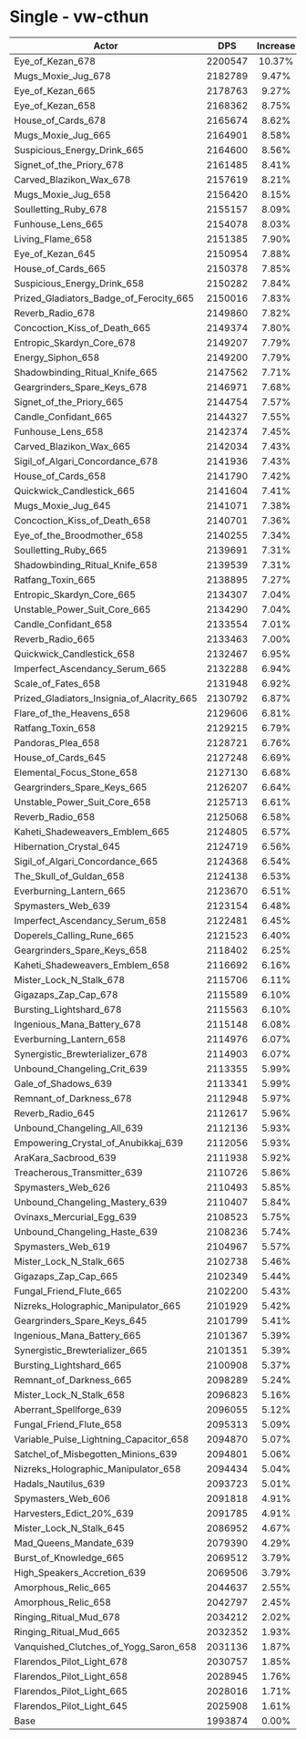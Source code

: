 # Single - vw-cthun
| Actor | DPS | Increase |
|---|:---:|:---:|
|Eye_of_Kezan_678|2200547|10.37%|
|Mugs_Moxie_Jug_678|2182789|9.47%|
|Eye_of_Kezan_665|2178763|9.27%|
|Eye_of_Kezan_658|2168362|8.75%|
|House_of_Cards_678|2165674|8.62%|
|Mugs_Moxie_Jug_665|2164901|8.58%|
|Suspicious_Energy_Drink_665|2164600|8.56%|
|Signet_of_the_Priory_678|2161485|8.41%|
|Carved_Blazikon_Wax_678|2157619|8.21%|
|Mugs_Moxie_Jug_658|2156420|8.15%|
|Soulletting_Ruby_678|2155157|8.09%|
|Funhouse_Lens_665|2154078|8.03%|
|Living_Flame_658|2151385|7.90%|
|Eye_of_Kezan_645|2150954|7.88%|
|House_of_Cards_665|2150378|7.85%|
|Suspicious_Energy_Drink_658|2150282|7.84%|
|Prized_Gladiators_Badge_of_Ferocity_665|2150016|7.83%|
|Reverb_Radio_678|2149860|7.82%|
|Concoction_Kiss_of_Death_665|2149374|7.80%|
|Entropic_Skardyn_Core_678|2149207|7.79%|
|Energy_Siphon_658|2149200|7.79%|
|Shadowbinding_Ritual_Knife_665|2147562|7.71%|
|Geargrinders_Spare_Keys_678|2146971|7.68%|
|Signet_of_the_Priory_665|2144754|7.57%|
|Candle_Confidant_665|2144327|7.55%|
|Funhouse_Lens_658|2142374|7.45%|
|Carved_Blazikon_Wax_665|2142034|7.43%|
|Sigil_of_Algari_Concordance_678|2141936|7.43%|
|House_of_Cards_658|2141790|7.42%|
|Quickwick_Candlestick_665|2141604|7.41%|
|Mugs_Moxie_Jug_645|2141071|7.38%|
|Concoction_Kiss_of_Death_658|2140701|7.36%|
|Eye_of_the_Broodmother_658|2140255|7.34%|
|Soulletting_Ruby_665|2139691|7.31%|
|Shadowbinding_Ritual_Knife_658|2139539|7.31%|
|Ratfang_Toxin_665|2138895|7.27%|
|Entropic_Skardyn_Core_665|2134307|7.04%|
|Unstable_Power_Suit_Core_665|2134290|7.04%|
|Candle_Confidant_658|2133554|7.01%|
|Reverb_Radio_665|2133463|7.00%|
|Quickwick_Candlestick_658|2132467|6.95%|
|Imperfect_Ascendancy_Serum_665|2132288|6.94%|
|Scale_of_Fates_658|2131948|6.92%|
|Prized_Gladiators_Insignia_of_Alacrity_665|2130792|6.87%|
|Flare_of_the_Heavens_658|2129606|6.81%|
|Ratfang_Toxin_658|2129215|6.79%|
|Pandoras_Plea_658|2128721|6.76%|
|House_of_Cards_645|2127248|6.69%|
|Elemental_Focus_Stone_658|2127130|6.68%|
|Geargrinders_Spare_Keys_665|2126207|6.64%|
|Unstable_Power_Suit_Core_658|2125713|6.61%|
|Reverb_Radio_658|2125068|6.58%|
|Kaheti_Shadeweavers_Emblem_665|2124805|6.57%|
|Hibernation_Crystal_645|2124719|6.56%|
|Sigil_of_Algari_Concordance_665|2124368|6.54%|
|The_Skull_of_Guldan_658|2124138|6.53%|
|Everburning_Lantern_665|2123670|6.51%|
|Spymasters_Web_639|2123154|6.48%|
|Imperfect_Ascendancy_Serum_658|2122481|6.45%|
|Doperels_Calling_Rune_665|2121523|6.40%|
|Geargrinders_Spare_Keys_658|2118402|6.25%|
|Kaheti_Shadeweavers_Emblem_658|2116692|6.16%|
|Mister_Lock_N_Stalk_678|2115706|6.11%|
|Gigazaps_Zap_Cap_678|2115589|6.10%|
|Bursting_Lightshard_678|2115563|6.10%|
|Ingenious_Mana_Battery_678|2115148|6.08%|
|Everburning_Lantern_658|2114976|6.07%|
|Synergistic_Brewterializer_678|2114903|6.07%|
|Unbound_Changeling_Crit_639|2113355|5.99%|
|Gale_of_Shadows_639|2113341|5.99%|
|Remnant_of_Darkness_678|2112948|5.97%|
|Reverb_Radio_645|2112617|5.96%|
|Unbound_Changeling_All_639|2112136|5.93%|
|Empowering_Crystal_of_Anubikkaj_639|2112056|5.93%|
|AraKara_Sacbrood_639|2111938|5.92%|
|Treacherous_Transmitter_639|2110726|5.86%|
|Spymasters_Web_626|2110493|5.85%|
|Unbound_Changeling_Mastery_639|2110407|5.84%|
|Ovinaxs_Mercurial_Egg_639|2108523|5.75%|
|Unbound_Changeling_Haste_639|2108236|5.74%|
|Spymasters_Web_619|2104967|5.57%|
|Mister_Lock_N_Stalk_665|2102738|5.46%|
|Gigazaps_Zap_Cap_665|2102349|5.44%|
|Fungal_Friend_Flute_665|2102200|5.43%|
|Nizreks_Holographic_Manipulator_665|2101929|5.42%|
|Geargrinders_Spare_Keys_645|2101799|5.41%|
|Ingenious_Mana_Battery_665|2101367|5.39%|
|Synergistic_Brewterializer_665|2101351|5.39%|
|Bursting_Lightshard_665|2100908|5.37%|
|Remnant_of_Darkness_665|2098289|5.24%|
|Mister_Lock_N_Stalk_658|2096823|5.16%|
|Aberrant_Spellforge_639|2096055|5.12%|
|Fungal_Friend_Flute_658|2095313|5.09%|
|Variable_Pulse_Lightning_Capacitor_658|2094870|5.07%|
|Satchel_of_Misbegotten_Minions_639|2094801|5.06%|
|Nizreks_Holographic_Manipulator_658|2094434|5.04%|
|Hadals_Nautilus_639|2093723|5.01%|
|Spymasters_Web_606|2091818|4.91%|
|Harvesters_Edict_20%_639|2091785|4.91%|
|Mister_Lock_N_Stalk_645|2086952|4.67%|
|Mad_Queens_Mandate_639|2079390|4.29%|
|Burst_of_Knowledge_665|2069512|3.79%|
|High_Speakers_Accretion_639|2069506|3.79%|
|Amorphous_Relic_665|2044637|2.55%|
|Amorphous_Relic_658|2042797|2.45%|
|Ringing_Ritual_Mud_678|2034212|2.02%|
|Ringing_Ritual_Mud_665|2032352|1.93%|
|Vanquished_Clutches_of_Yogg_Saron_658|2031136|1.87%|
|Flarendos_Pilot_Light_678|2030757|1.85%|
|Flarendos_Pilot_Light_658|2028945|1.76%|
|Flarendos_Pilot_Light_665|2028016|1.71%|
|Flarendos_Pilot_Light_645|2025908|1.61%|
|Base|1993874|0.00%|
